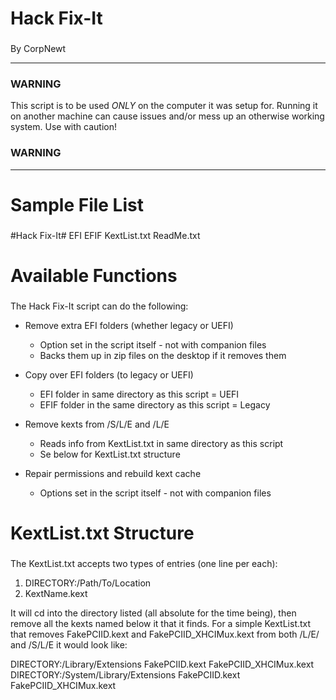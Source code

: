   ###         ###
 # Hack Fix-It #
###         ###
By CorpNewt


----------------------------------------------------------------------------------

### WARNING ###

This script is to be used *ONLY* on the computer it was setup for.  Running it on another machine can cause issues and/or mess up an otherwise working system.  Use with caution!

### WARNING ###

----------------------------------------------------------------------------------


  ###              ###
 # Sample File List #
###              ###

#Hack Fix-It#
EFI
EFIF
KextList.txt
ReadMe.txt


  ###                 ###
 # Available Functions #
###                 ###

The Hack Fix-It script can do the following:

* Remove extra EFI folders (whether legacy or UEFI)
  * Option set in the script itself - not with companion files
  * Backs them up in zip files on the desktop if it removes them

* Copy over EFI folders (to legacy or UEFI)
  * EFI folder in same directory as this script = UEFI
  * EFIF folder in the same directory as this script = Legacy

* Remove kexts from /S/L/E and /L/E
  * Reads info from KextList.txt in same directory as this script
  * Se below for KextList.txt structure

* Repair permissions and rebuild kext cache
  * Options set in the script itself - not with companion files


  ###                    ###
 # KextList.txt Structure #
###                    ###

The KextList.txt accepts two types of entries (one line per each):

1. DIRECTORY:/Path/To/Location
2. KextName.kext

It will cd into the directory listed (all absolute for the time being), then remove all the kexts named below it that it finds.  For a simple KextList.txt that removes FakePCIID.kext and FakePCIID_XHCIMux.kext from both /L/E/ and /S/L/E it would look like:

DIRECTORY:/Library/Extensions
FakePCIID.kext
FakePCIID_XHCIMux.kext
DIRECTORY:/System/Library/Extensions
FakePCIID.kext
FakePCIID_XHCIMux.kext
